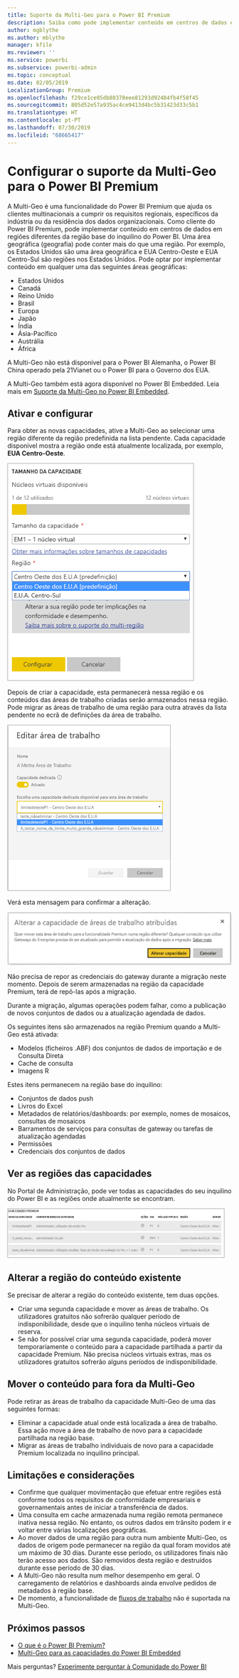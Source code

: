 ```yaml
---
title: Suporte da Multi-Geo para o Power BI Premium
description: Saiba como pode implementar conteúdo em centros de dados em regiões diferentes da região base do inquilino do Power BI.
author: mgblythe
ms.author: mblythe
manager: kfile
ms.reviewer: ''
ms.service: powerbi
ms.subservice: powerbi-admin
ms.topic: conceptual
ms.date: 02/05/2019
LocalizationGroup: Premium
ms.openlocfilehash: f29ce1ce05db80378eee81293d92484fb4f58f45
ms.sourcegitcommit: 805d52e57a935ac4ce9413d4bc5b31423d33c5b1
ms.translationtype: HT
ms.contentlocale: pt-PT
ms.lasthandoff: 07/30/2019
ms.locfileid: "68665417"
---
```

# <a name="configure-multi-geo-support-for-power-bi-premium"></a>Configurar o suporte da Multi-Geo para o Power BI Premium

A Multi-Geo é uma funcionalidade do Power BI Premium que ajuda os clientes multinacionais a cumprir os requisitos regionais, específicos da indústria ou da residência dos dados organizacionais. Como cliente do Power BI Premium, pode implementar conteúdo em centros de dados em regiões diferentes da região base do inquilino do Power BI. Uma área geográfica (geografia) pode conter mais do que uma região. Por exemplo, os Estados Unidos são uma área geográfica e EUA Centro-Oeste e EUA Centro-Sul são regiões nos Estados Unidos. Pode optar por implementar conteúdo em qualquer uma das seguintes áreas geográficas:

- Estados Unidos
- Canadá
- Reino Unido
- Brasil
- Europa
- Japão
- Índia
- Ásia-Pacífico
- Austrália
- África

A Multi-Geo não está disponível para o Power BI Alemanha, o Power BI China operado pela 21Vianet ou o Power BI para o Governo dos EUA.

A Multi-Geo também está agora disponível no Power BI Embedded. Leia mais em [Suporte da Multi-Geo no Power BI Embedded](developer/embedded-multi-geo.md).

## <a name="enable-and-configure"></a>Ativar e configurar

Para obter as novas capacidades, ative a Multi-Geo ao selecionar uma região diferente da região predefinida na lista pendente.  Cada capacidade disponível mostra a região onde está atualmente localizada, por exemplo, **EUA Centro-Oeste**.

![Tamanho da capacidade: selecione uma região. Power BI Multi-Geo](media/service-admin-premium-multi-geo/power-bi-multi-geo-capacity-size.png)

Depois de criar a capacidade, esta permanecerá nessa região e os conteúdos das áreas de trabalho criadas serão armazenados nessa região. Pode migrar as áreas de trabalho de uma região para outra através da lista pendente no ecrã de definições da área de trabalho.

![Editar área de trabalho: escolher uma capacidade disponível. Power BI Multi-Geo](media/service-admin-premium-multi-geo/power-bi-multi-geo-edit-workspace.png)

Verá esta mensagem para confirmar a alteração.

![Confirmação da alteração da área de trabalho atribuída](media/service-admin-premium-multi-geo/power-bi-multi-geo-change-assigned-workspace-capacity.png)

Não precisa de repor as credenciais do gateway durante a migração neste momento.  Depois de serem armazenadas na região da capacidade Premium, terá de repô-las após a migração.

Durante a migração, algumas operações podem falhar, como a publicação de novos conjuntos de dados ou a atualização agendada de dados.  

Os seguintes itens são armazenados na região Premium quando a Multi-Geo está ativada:

- Modelos (ficheiros .ABF) dos conjuntos de dados de importação e de Consulta Direta
- Cache de consulta
- Imagens R

Estes itens permanecem na região base do inquilino:

- Conjuntos de dados push
- Livros do Excel
- Metadados de relatórios/dashboards: por exemplo, nomes de mosaicos, consultas de mosaicos
- Barramentos de serviços para consultas de gateway ou tarefas de atualização agendadas
- Permissões
- Credenciais dos conjuntos de dados

## <a name="view-capacity-regions"></a>Ver as regiões das capacidades

No Portal de Administração, pode ver todas as capacidades do seu inquilino do Power BI e as regiões onde atualmente se encontram.

![Ver as capacidades Premium](media/service-admin-premium-multi-geo/power-bi-multi-geo-premium-capacities.png) 

## <a name="change-the-region-for-existing-content"></a>Alterar a região do conteúdo existente

Se precisar de alterar a região do conteúdo existente, tem duas opções.

- Criar uma segunda capacidade e mover as áreas de trabalho. Os utilizadores gratuitos não sofrerão qualquer período de indisponibilidade, desde que o inquilino tenha núcleos virtuais de reserva.
- Se não for possível criar uma segunda capacidade, poderá mover temporariamente o conteúdo para a capacidade partilhada a partir da capacidade Premium. Não precisa núcleos virtuais extras, mas os utilizadores gratuitos sofrerão alguns períodos de indisponibilidade.

## <a name="move-content-out-of-multi-geo"></a>Mover o conteúdo para fora da Multi-Geo  

Pode retirar as áreas de trabalho da capacidade Multi-Geo de uma das seguintes formas:

- Eliminar a capacidade atual onde está localizada a área de trabalho.  Essa ação move a área de trabalho de novo para a capacidade partilhada na região base.
- Migrar as áreas de trabalho individuais de novo para a capacidade Premium localizada no inquilino principal.

## <a name="limitations-and-considerations"></a>Limitações e considerações

- Confirme que qualquer movimentação que efetuar entre regiões está conforme todos os requisitos de conformidade empresariais e governamentais antes de iniciar a transferência de dados.
- Uma consulta em cache armazenada numa região remota permanece inativa nessa região. No entanto, os outros dados em trânsito podem ir e voltar entre várias localizações geográficas.
- Ao mover dados de uma região para outra num ambiente Multi-Geo, os dados de origem pode permanecer na região da qual foram movidos até um máximo de 30 dias. Durante esse período, os utilizadores finais não terão acesso aos dados. São removidos desta região e destruídos durante esse período de 30 dias.
- A Multi-Geo não resulta num melhor desempenho em geral. O carregamento de relatórios e dashboards ainda envolve pedidos de metadados à região base.
- De momento, a funcionalidade de [fluxos de trabalho](service-dataflows-overview.md) não é suportada na Multi-Geo.

## <a name="next-steps"></a>Próximos passos

- [O que é o Power BI Premium?](service-premium-what-is.md)
- [Multi-Geo para as capacidades do Power BI Embedded](developer/embedded-multi-geo.md)

Mais perguntas? [Experimente perguntar à Comunidade do Power BI](http://community.powerbi.com/)

